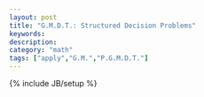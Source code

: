```yaml
---
layout: post
title: "G.M.D.T.: Structured Decision Problems"
keywords:  
description: 
category: "math"
tags: ["apply","G.M.","P.G.M.D.T."]
---
```

{% include JB/setup %}
